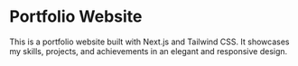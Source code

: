 # Portfolio Website

This is a portfolio website built with Next.js and Tailwind CSS. It showcases my skills, projects, and achievements in an elegant and responsive design.
